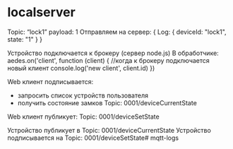 # localserver

Topic: “lock1” payload: 1
Отправляем на сервер: 
{
Log: { 
        deviceId: "lock1",
        state: "1"
    }
}

Устройство подключается к брокеру (сервер node.js)
В обработчике:
    aedes.on('client', function (client) { //когда к брокеру подключается новый клиент
        console.log('new client', client.id)
    })

Web клиент подписывается:
- запросить список устройств пользователя
- получить состояние замков Topic: 0001/deviceCurrentState

Web клиент публикует:
Topic: 0001/deviceSetState
    
Устройство публикует в Topic: 0001/deviceCurrentState
Устройство подписывается на Topic: 0001/deviceSetState# mqtt-logs
